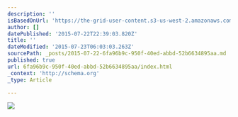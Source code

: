 ```yaml
---
description: ''
isBasedOnUrl: 'https://the-grid-user-content.s3-us-west-2.amazonaws.com/27ffc523-09c3-4aca-8dd9-70189e6e24aa.jpg'
author: []
datePublished: '2015-07-22T22:39:03.820Z'
title: ''
dateModified: '2015-07-23T06:03:03.263Z'
sourcePath: _posts/2015-07-22-6fa96b9c-950f-40ed-abbd-52b6634895aa.md
published: true
url: 6fa96b9c-950f-40ed-abbd-52b6634895aa/index.html
_context: 'http://schema.org'
_type: Article

---
```

![](https://the-grid-user-content.s3-us-west-2.amazonaws.com/27ffc523-09c3-4aca-8dd9-70189e6e24aa.jpg)